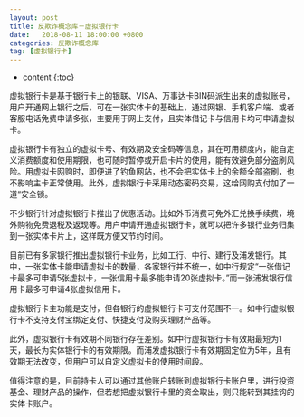 ```yaml
---
layout: post
title: 反欺诈概念库－虚拟银行卡
date:   2018-08-11 18:00:00 +0800
categories: 反欺诈概念库
tag: [虚拟银行卡]
---
```


* content
{:toc}


虚拟银行卡是基于银行卡上的银联、VISA、万事达卡BIN码派生出来的虚拟账号，用户开通网上银行之后，可在一张实体卡的基础上，通过网银、手机客户端、或者客服电话免费申请多张，主要用于网上支付，且实体借记卡与信用卡均可申请虚拟卡。


虚拟银行卡有独立的虚拟卡号、有效期及安全码等信息，其在可用额度内，能自定义消费额度和使用期限，也可随时暂停或开启卡片的使用，能有效避免部分盗刷风险。用虚拟卡网购时，即便进了钓鱼网站，也不会把实体卡上的余额全部盗刷，也不影响主卡正常使用。此外，虚拟银行卡采用动态密码交易，这给网购支付加了一道“安全锁。



不少银行针对虚拟银行卡推出了优惠活动。比如外币消费可免外汇兑换手续费，境外购物免费退税及返现等。用户申请开通虚拟银行卡，就可以把许多银行业务归集到一张实体卡片上，这样既方便又节约时间。



目前已有多家银行推出虚拟银行卡业务，比如工行、中行、建行及浦发银行。其中，一张实体卡能申请虚拟卡的数量，各家银行并不统一，如中行规定“一张借记卡最多可申请5张虚拟卡，一张信用卡最多能申请20张虚拟卡。”而一张浦发银行信用卡最多可申请4张虚拟信用卡。



虚拟银行卡主功能是支付，但各银行的虚拟银行卡可支付范围不一。如中行虚拟银行卡不支持支付宝绑定支付、快捷支付及购买理财产品等。



此外，虚拟银行卡有效期不同银行存在差别。如中行虚拟银行卡有效期最短为1天，最长为实体银行卡的有效期限。而浦发虚拟银行卡有效期固定位为5年，且有效期无法改变，但用户可以自定义虚拟卡的使用时间段。



值得注意的是，目前持卡人可以通过其他账户转账到虚拟银行卡账户里，进行投资基金、理财产品的操作，但若想把虚拟银行卡里的资金取出，则只能转到其挂钩的实体卡账户。